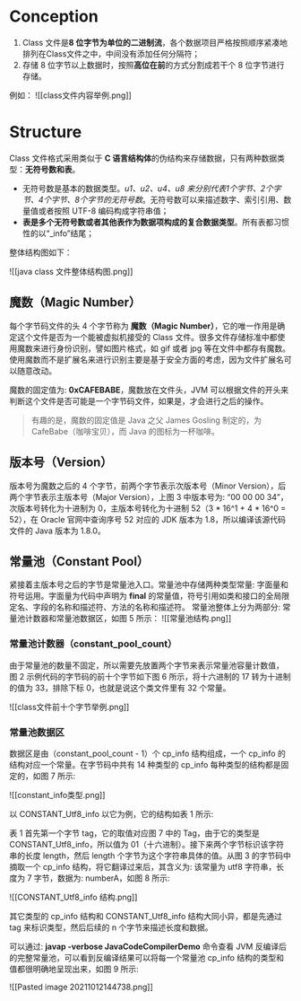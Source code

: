 
# Conception
1. Class 文件是**8 位字节为单位的二进制流**，各个数据项目严格按照顺序紧凑地排列在Class文件之中，中间没有添加任何分隔符；
3. 存储 8 位字节以上数据时，按照**高位在前**的方式分割成若干个 8 位字节进行存储。

例如：
![[class文件内容举例.png]]

# Structure
Class 文件格式采用类似于 **C 语言结构体**的伪结构来存储数据，只有两种数据类型：**无符号数和表**。
-   无符号数是基本的数据类型。*u1、u2、u4、u8 来分别代表1个字节、2个字节、4个字节、8个字节的无符号数*。无符号数可以来描述数字、索引引用、数量值或者按照 UTF-8 编码构成字符串值；
-   **表是多个无符号数或者其他表作为数据项构成的复合数据类型**。所有表都习惯性的以“\_info”结尾；

整体结构图如下：

![[java class 文件整体结构图.png]]

## 魔数（Magic Number）
每个字节码文件的头 4 个字节称为 **魔数（Magic Number）**，它的唯一作用是确定这个文件是否为一个能被虚拟机接受的 Class 文件。很多文件存储标准中都使用魔数来进行身份识别，譬如图片格式，如 gif 或者 jpg 等在文件中都存有魔数。使用魔数而不是扩展名来进行识别主要是基于安全方面的考虑，因为文件扩展名可以随意改动。

魔数的固定值为: **0xCAFEBABE**，魔数放在文件头，JVM 可以根据文件的开头来判断这个文件是否可能是一个字节码文件，如果是，才会进行之后的操作。

> 有趣的是，魔数的固定值是 Java 之父 James Gosling 制定的，为 CafeBabe（咖啡宝贝），而 Java 的图标为一杯咖啡。

## 版本号（Version）
版本号为魔数之后的 4 个字节，前两个字节表示次版本号（Minor Version），后两个字节表示主版本号（Major Version），上图 3 中版本号为: “00 00 00 34”，次版本号转化为十进制为 0，主版本号转化为十进制 52（3 * 16^1 + 4 * 16^0 = 52），在 Oracle 官网中查询序号 52 对应的 JDK 版本为 1.8，所以编译该源代码文件的 Java 版本为 1.8.0。

## 常量池（Constant Pool）
紧接着主版本号之后的字节是常量池入口。常量池中存储两种类型常量: 字面量和符号运用。字面量为代码中声明为 **final** 的常量值，符号引用如类和接口的全局限定名、字段的名称和描述符、方法的名称和描述符。
常量池整体上分为两部分: 常量池计数器和常量池数据区，如图 5 所示：
![[常量池结构.png]]


### 常量池计数器（constant_pool_count）
由于常量池的数量不固定，所以需要先放置两个字节来表示常量池容量计数值，
图 2 示例代码的字节码的前十个字节如下图 6 所示，将十六进制的 17 转为十进制的值为 33，排除下标 0，也就是说这个类文件里有 32 个常量。

![[class文件前十个字节举例.png]]


### 常量池数据区
 数据区是由（constant_pool_count - 1）个 cp_info 结构组成，一个 cp_info 的结构对应一个常量。在字节码中共有 14 种类型的 cp_info 每种类型的结构都是固定的，如图 7 所示:

![[constant_info类型.png]]

以 CONSTANT_Utf8_info 以它为例，它的结构如表 1 所示:

表 1 首先第一个字节 tag，它的取值对应图 7 中的 Tag，由于它的类型是 CONSTANT_Utf8_info，所以值为 01（十六进制）。接下来两个字节标识该字符串的长度 length，然后 length 个字节为这个字符串具体的值。从图 3 的字节码中摘取一个 cp_info 结构，将它翻译过来后，其含义为: 该常量为 utf8 字符串，长度为 7 字节，数据为: numberA，如图 8 所示:

![[CONSTANT_Utf8_info 结构.png]]

其它类型的 cp_info 结构和 CONSTANT_Utf8_info 结构大同小异，都是先通过 tag 来标识类型，然后后续的 n 个字节来描述长度和数据。

可以通过: **javap -verbose JavaCodeCompilerDemo** 命令查看 JVM 反编译后的完整常量池，可以看到反编译结果可以将每一个常量池 cp_info 结构的类型和值都很明确地呈现出来，如图 9 所示:

![[Pasted image 20211012144738.png]]